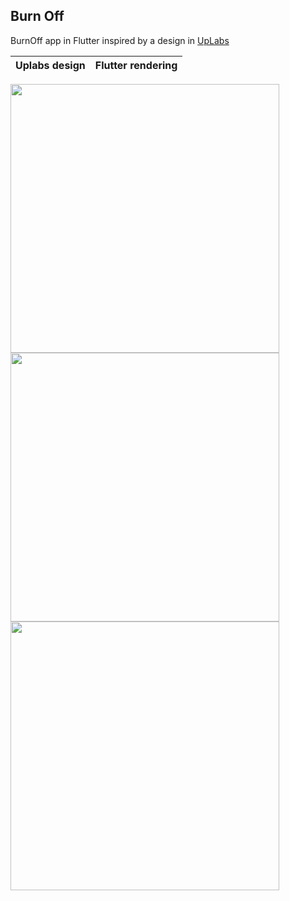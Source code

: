 ## Burn Off
 
BurnOff app in Flutter inspired by a design in [UpLabs](https://www.uplabs.com/posts/burn-off-calories-mobile-app-concept)

Uplabs design        |  Flutter rendering
:-------------------------:|:-------------------------:
<img src="/screenshots/uplabs.png" width="430">
<img src="/screenshots/flutter_app.jpg" width="430">
<img width="430" height="430" src="screenshots/flutter_app2.jpg">
